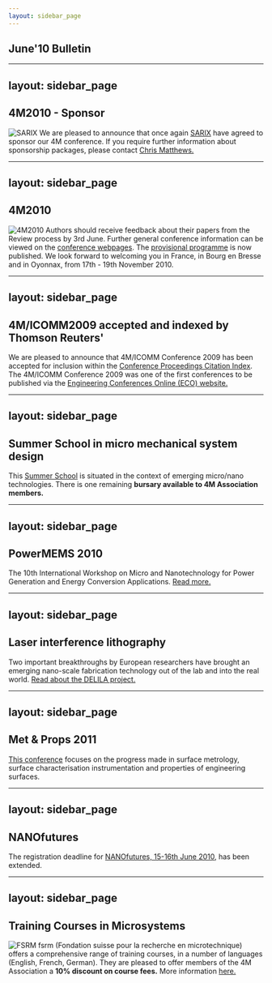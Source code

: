 ```yaml
---
layout: sidebar_page
---
```


## June'10 Bulletin

<!--break-->
---
layout: sidebar_page
---

## 4M2010 - Sponsor


![SARIX](/4m-association/assets/images/logos/Sarix.jpg)
We are pleased to announce that once again [SARIX](http://sarix.com/) have agreed to sponsor our 4M conference. If you require further information about sponsorship packages, please contact [Chris Matthews.](mailto:matthewscw@cf.ac.uk)  
  
---
layout: sidebar_page
---

## 4M2010

![4M2010](/4m-association/assets/images/4m-logotight_web.png)
Authors should receive feedback about their papers from the Review process by 3rd June. Further general conference information can be viewed on the [conference webpages](/4m-association/conference/2010).  The [provisional programme](/content/Provisional-Programme.html) is now published. We look forward to welcoming you in France, in Bourg en Bresse and in Oyonnax, from 17th - 19th November 2010.  
    
---
layout: sidebar_page
---

## 4M/ICOMM2009 accepted and indexed by Thomson Reuters'

We are pleased to announce that 4M/ICOMM Conference 2009 has been accepted for inclusion within the  [Conference Proceedings Citation Index](http://thomsonreuters.com/products_services/science/science_products/a-z/conf_proceedings_citation_index). The 4M/ICOMM Conference 2009 was one of the first conferences to be published via the [Engineering Conferences Online (ECO) website.](http://eco.pepublishing.com/publications/)  

---
layout: sidebar_page
---

## Summer School in micro mechanical system design

This [Summer School](/4m-association/event/Micro-mechanical-system-design-manufactur.html) is situated in the context of emerging micro/nano technologies. There is one remaining **bursary available to 4M Association members.**
  
---
layout: sidebar_page
---

## PowerMEMS 2010

The 10th International Workshop on Micro and Nanotechnology for Power Generation and Energy Conversion Applications. [Read more.](/4m-association/event/PowerMEMS-201.html)
  
---
layout: sidebar_page
---

## Laser interference lithography

Two important breakthroughs by European researchers have brought an emerging nano-scale fabrication technology out of the lab and into the real world.  [Read about the DELILA project.](/4m-association/content/Laser-interference-lithograph.html)   
  
---
layout: sidebar_page
---

## Met & Props 2011

[This conference](/4m-association/event/13th-International-Conference-Metrology-and-Properties-Engineering-Surface.html) focuses on the progress made in surface metrology, surface characterisation instrumentation and properties of engineering surfaces.   
  
---
layout: sidebar_page
---

## NANOfutures

The registration deadline for [NANOfutures, 15-16th June 2010](http://www.nanofutures2010.eu/), has been extended.   
  
---
layout: sidebar_page
---

## Training Courses in Microsystems

![FSRM](/4m-association/assets/images/FSRM_LOGO_web.gif)
fsrm (Fondation suisse pour la recherche en microtechnique) offers a comprehensive range of training courses, in a number of languages (English, French, German). They are pleased to offer members of the 4M Association a <b>10% discount on course fees.</b> More information [here.](/4m-association/content/fsrm-training-course.html)
